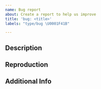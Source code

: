 ```yaml
---
name: Bug report
about: Create a report to help us improve
title: 'bug: <title>'
labels: "type/bug \U0001F41B"

---
```


## Description

## Reproduction

## Additional Info
